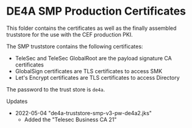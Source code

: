 # DE4A SMP Production Certificates

This folder contains the certificates as well as the finally assembled truststore for the use with the CEF production PKI.

The SMP truststore contains the following certificates:
* TeleSec and TeleSec GlobalRoot are the payload signature CA certificates
* GlobalSign certificates are TLS certificates to access SMK
* Let's Encrypt certificates are TLS certificates to access Directory

The password to the trust store is `de4a`.

Updates
* 2022-05-04 "de4a-truststore-smp-v3-pw-de4a2.jks"
    * Added the "Telesec Business CA 21"
